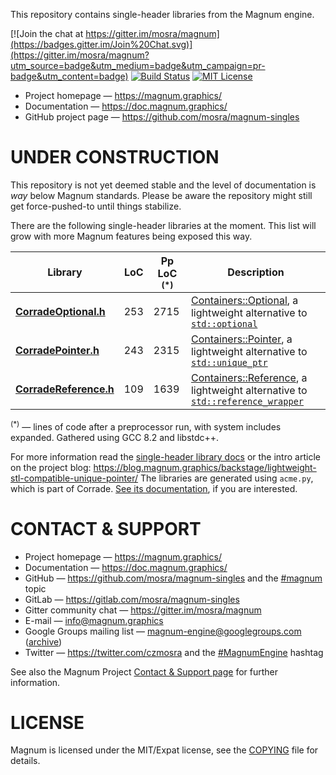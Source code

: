 This repository contains single-header libraries from the Magnum engine.

[![Join the chat at https://gitter.im/mosra/magnum](https://badges.gitter.im/Join%20Chat.svg)](https://gitter.im/mosra/magnum?utm_source=badge&utm_medium=badge&utm_campaign=pr-badge&utm_content=badge)
[![Build Status](https://travis-ci.org/mosra/magnum-singles.svg?branch=master)](https://travis-ci.org/mosra/magnum-singles)
[![MIT License](https://img.shields.io/badge/license-MIT-green.svg)](https://opensource.org/licenses/MIT)

-   Project homepage — https://magnum.graphics/
-   Documentation — https://doc.magnum.graphics/
-   GitHub project page — https://github.com/mosra/magnum-singles

UNDER CONSTRUCTION
==================

This repository is not yet deemed stable and the level of documentation is
*way* below Magnum standards. Please be aware the repository might still get
force-pushed-to until things stabilize.

There are the following single-header libraries at the moment. This list will
grow with more Magnum features being exposed this way.

Library         | LoC | Pp LoC <sup>(*)</sup> | Description
--------------- | --- | ---------------- | -------------------
**[CorradeOptional.h](CorradeOptional.h)** | 253 | 2715   | [Containers::Optional](https://doc.magnum.graphics/corrade/classCorrade_1_1Containers_1_1Optional.html), a lightweight alternative to [`std::optional`](https://en.cppreference.com/w/cpp/utility/optional)
**[CorradePointer.h](CorradePointer.h)** | 243 | 2315     | [Containers::Pointer](https://doc.magnum.graphics/corrade/classCorrade_1_1Containers_1_1Pointer.html), a lightweight alternative to [`std::unique_ptr`](https://en.cppreference.com/w/cpp/memory/unique_ptr)
**[CorradeReference.h](CorradeReference.h)** | 109 | 1639 | [Containers::Reference](https://doc.magnum.graphics/corrade/classCorrade_1_1Containers_1_1Reference.html), a lightweight alternative to [`std::reference_wrapper`](https://en.cppreference.com/w/cpp/utility/functional/reference_wrapper)

<sup>(*)</sup> — lines of code after a preprocessor run, with system includes
expanded. Gathered using GCC 8.2 and libstdc++.

For more information read the
[single-header library docs](https://doc.magnum.graphics/corrade/corrade-singles.html)
or the intro article on the project blog:
https://blog.magnum.graphics/backstage/lightweight-stl-compatible-unique-pointer/
The libraries are generated using `acme.py`, which is part of Corrade.
[See its documentation](https://doc.magnum.graphics/corrade/acme.html), if you
are interested.

CONTACT & SUPPORT
=================

-   Project homepage — https://magnum.graphics/
-   Documentation — https://doc.magnum.graphics/
-   GitHub — https://github.com/mosra/magnum-singles and the
    [#magnum](https://github.com/topics/magnum) topic
-   GitLab — https://gitlab.com/mosra/magnum-singles
-   Gitter community chat — https://gitter.im/mosra/magnum
-   E-mail — info@magnum.graphics
-   Google Groups mailing list — magnum-engine@googlegroups.com
    ([archive](https://groups.google.com/forum/#!forum/magnum-engine))
-   Twitter — https://twitter.com/czmosra and the
    [#MagnumEngine](https://twitter.com/hashtag/MagnumEngine) hashtag

See also the Magnum Project [Contact & Support page](https://magnum.graphics/contact/)
for further information.

LICENSE
=======

Magnum is licensed under the MIT/Expat license, see the [COPYING](COPYING) file
for details.
